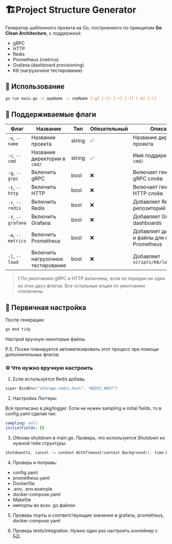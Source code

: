 # 🏗️Project Structure Generator

Генератор шаблонного проекта на Go, построенного по принципам **Go Clean Architecture**, с поддержкой:

- gRPC
- HTTP
- Redis
- Prometheus (metrics)
- Grafana (dashboard provisioning)
- K6 (нагрузочное тестирование)

## 🚀 Использование

```bash
go run main.go -n appName -c cmdName [-g] [-t] [-r] [-f] [-m] [-l]
```

## 🧩 Поддерживаемые флаги

| Флаг              | Название                          | Тип    | Обязательный | Описание                                              |
|-------------------|-----------------------------------|--------|--------------|-------------------------------------------------------|
| `-n`, `--name`    | Название проекта                  | string | ✅            | Название директории проекта                           |
| `-c`, `--cmd`     | Название директории в `cmd/`      | string | ✅            | Имя поддиректории в `cmd/`                            |
| `-g`, `--grpc`    | Включить gRPC                     | bool   | ❌            | Включает генерацию gRPC слоёв                         |
| `-t`, `--http`    | Включить HTTP                     | bool   | ❌            | Включает генерацию HTTP слоёв                         |
| `-r`, `--redis`   | Включить Redis                    | bool   | ❌            | Добавляет Redis-репозиторий                           |
| `-f`, `--grafana` | Включить Grafana                  | bool   | ❌            | Добавляет Grafana dashboards                          |
| `-m`, `--metrics` | Включить Prometheus               | bool   | ❌            | Добавляет директории и файлы для настройки Prometheus |
| `-l`, `--load`    | Включить нагрузочное тестирование | bool   | ❌            | Добавляет `scripts/k6/load_test.js`                   |

> ❗ По умолчанию gRPC и HTTP включены, если не передан ни один из этих двух флагов. Все остальные опции по умолчанию отключены.

## 🔧 Первичная настройка

После генерации:

```bash
go mod tidy
```

Настрой вручную некоторые файлы.

P.S. Позже планируется автоматизировать этот процесс при помощи дополнительных флагов.

### ⚙️ Что нужно вручную настроить

1. Если используется Redis добавь:

```go
viper.BindEnv("storage.redis.host", "REDIS_HOST")
```

2. Настройка Логгера:

Всё прописано в pkg/logger. Если не нужен sampling и initial fields, то в config.yaml сделай так:

```yaml
sampling: null
initialFields: {}
```

3. Обнови shutdown в main.go. Проверь, что используется Shutdown из нужной тебе структуры:

```go
shutdownCtx, cancel := context.WithTimeout(context.Background(), time.Duration(cfg.PublicServer.ShutdownTimeout)*time.Second)
```

4. Проверь и поправь:
* config.yaml
* prometheus.yaml
* Dockerfile
* .env, .env.example
* docker-compose.yaml
* Makefile
* импорты во всех .go файлах

5. Проверь порты и соответствующие значения в grafana, prometheus, docker-compose.yaml

6. Проверь tests/integration. Нужно один раз настроить контейнер с БД.